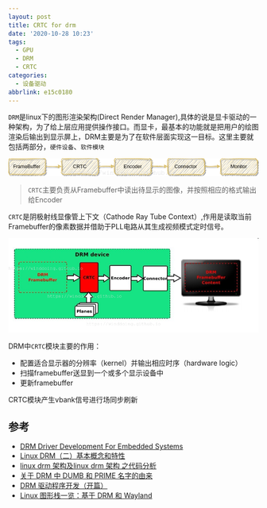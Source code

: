 ```yaml
---
layout: post
title: CRTC for drm
date: '2020-10-28 10:23'
tags:
  - GPU
  - DRM
  - CRTC
categories:
  - 设备驱动
abbrlink: e15c0180
---
```


`DRM`是linux下的图形渲染架构(Direct Render Manager),具体的说是显卡驱动的一种架构，为了给上层应用提供操作接口。而显卡，最基本的功能就是把用户的绘图渲染后输出到显示屏上，DRM主要是为了在软件层面实现这一目标。这里主要就包括两部分，`硬件设备`、`软件模块`

![drm](/images/2020/10/drm.png)

> `CRTC`主要负责从Framebuffer中读出待显示的图像，并按照相应的格式输出给Encoder

`CRTC`是阴极射线显像管上下文（Cathode Ray Tube Context）,作用是读取当前Framebuffer的像素数据并借助于PLL电路从其生成视频模式定时信号。

<!--more-->

![drm_layer](/images/2020/10/drm_layer.png)

DRM中`CRTC`模块主要的作用：
- 配置适合显示器的分辨率（kernel）并输出相应时序（hardware logic）
- 扫描framebuffer送显到一个或多个显示设备中
- 更新framebuffer

CRTC模块产生vbank信号进行场同步刷新



## 参考

- [DRM Driver Development For Embedded Systems](https://elinux.org/images/7/71/Elce11_dae.pdf)
- [Linux DRM（二）基本概念和特性](https://blog.csdn.net/dearsq/article/details/78394388)
- [linux drm 架构及linux drm 架构 之代码分析](https://blog.csdn.net/boyemachao/article/details/83576684)
- [关于 DRM 中 DUMB 和 PRIME 名字的由来](https://blog.csdn.net/hexiaolong2009/article/details/105961192)
- [DRM 驱动程序开发（开篇）](https://blog.csdn.net/hexiaolong2009/article/details/89810355)
- [Linux 图形栈一览：基于 DRM 和 Wayland](http://tinylab.org/linux-graphics-stack-overview#%E8%83%8C%E6%99%AFdrm--buffer-managementframe-buffer--planekernel-mode-setting)
